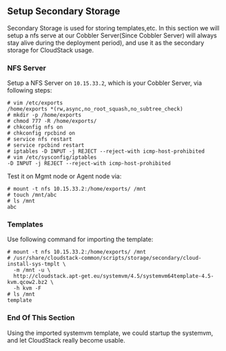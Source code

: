 ## Setup Secondary Storage
Secondary Storage is used for storing templates,etc. In this section we will setup a nfs serve at our Cobbler Server(Since Cobbler Server) will always stay alive during the deployment period), and use it as the secondary storage for CloudStack usage.     

### NFS Server
Setup a NFS Server on `10.15.33.2`, which is your Cobbler Server, via following steps:    

```
# vim /etc/exports 
/home/exports *(rw,async,no_root_squash,no_subtree_check)
# mkdir -p /home/exports
# chmod 777 -R /home/exports/
# chkconfig nfs on
# chkconfig rpcbind on
# service nfs restart
# service rpcbind restart
# iptables -D INPUT -j REJECT --reject-with icmp-host-prohibited
# vim /etc/sysconfig/iptables
-D INPUT -j REJECT --reject-with icmp-host-prohibited
```

Test it on Mgmt node or Agent node via:    

```
# mount -t nfs 10.15.33.2:/home/exports/ /mnt
# touch /mnt/abc
# ls /mnt
abc
```

### Templates
Use following command for importing the template:   

```
# mount -t nfs 10.15.33.2:/home/exports/ /mnt
# /usr/share/cloudstack-common/scripts/storage/secondary/cloud-install-sys-tmplt \
  -m /mnt -u \ 
  http://cloudstack.apt-get.eu/systemvm/4.5/systemvm64template-4.5-kvm.qcow2.bz2 \ 
  -h kvm -F
# ls /mnt
template
```

### End Of This Section
Using the imported systemvm template, we could startup the systemvm, and let CloudStack really become usable.    
